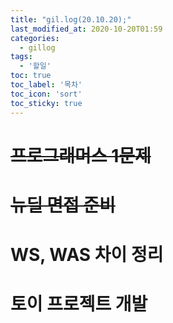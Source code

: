 ```yaml
---
title: "gil.log(20.10.20);"
last_modified_at: 2020-10-20T01:59
categories: 
  - gillog
tags: 
  - '할일'
toc: true
toc_label: '목차'
toc_icon: 'sort'
toc_sticky: true
---
```


# ~~프로그래머스 1문제~~

# ~~뉴딜 면접 준비~~

# WS, WAS 차이 정리

# 토이 프로젝트 개발